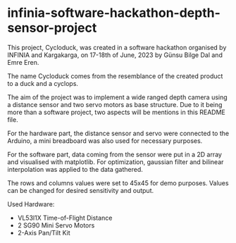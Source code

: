 # infinia-software-hackathon-depth-sensor-project

This project, Cycloduck, was created in a software hackathon organised by INFINIA and Kargakarga, on 17-18th of June, 2023 by Günsu Bilge Dal and Emre Eren.

The name Cycloduck comes from the resemblance of the created product to a duck and a cyclops.

The aim of the project was to implement a wide ranged depth camera using a distance sensor and two servo motors as base structure. Due to it being more than a software project, two aspects will be mentions in this README file.

For the hardware part, the distance sensor and servo were connected to the Arduino, a mini breadboard was also used for necessary purposes.

For the software part, data coming from the sensor were put in a 2D array and visualised with matplotlib. For optimization, gaussian filter and bilinear interpolation was applied to the data gathered.

The rows and columns values were set to 45x45 for demo purposes. Values can be changed for desired sensitivity and output.

Used Hardware:
- VL53l1X Time-of-Flight Distance
- 2 SG90 Mini Servo Motors 
- 2-Axis Pan/Tilt Kit
